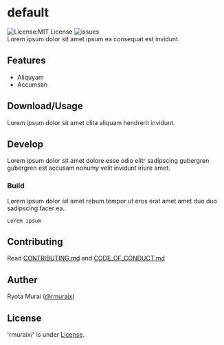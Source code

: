 # default
![License:MIT License](https://img.shields.io/github/license/rmuraix/)
![issues](https://img.shields.io/github/issues/rmuraix/)  
Lorem ipsum dolor sit amet ipsum ea consequat est invidunt.
## Features
- Aliquyam
- Accumsan
## Download/Usage
Lorem ipsum dolor sit amet clita aliquam hendrerit invidunt.
## Develop
Lorem ipsum dolor sit amet dolore esse odio elitr sadipscing gubergren gubergren est accusam nonumy velit invidunt iriure amet.
### Build
Lorem ipsum dolor sit amet rebum tempor ut eros erat amet amet duo duo sadipscing facer ea.
```shell
Lorem ipsum
```
## Contributing  
Read [CONTRIBUTING.md](/CONTRIBUTING.md) and [CODE_OF_CONDUCT.md](/CODE_OF_CONDUCT.md)   
## Auther
Ryota Murai ([@rmuraix](https://github.com/rmuraix))  
## License
'rmuraix/' is under [ License](/LICENSE).